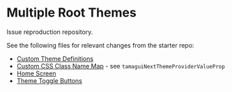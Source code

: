 # Multiple Root Themes

Issue reproduction repository.

See the following files for relevant changes from the starter repo:

- [Custom Theme Definitions](./packages/ui/src/tamagui.config.ts)
- [Custom CSS Class Name Map](./apps/next/pages/_app.tsx) - see `tamaguiNextThemeProviderValueProp`
- [Home Screen](./packages/app/features/home/screen.tsx)
- [Theme Toggle Buttons](./packages/app/features/home/ThemeToggler.tsx)
